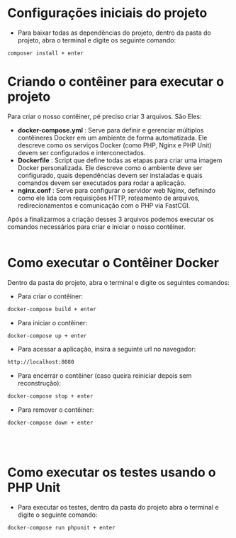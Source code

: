 # Configurações iniciais do projeto
- Para baixar todas as dependências do projeto, dentro da pasta do projeto, abra o terminal e digite os seguinte comando:
```bash
composer install + enter
```


# Criando o contêiner para executar o projeto
Para criar o nosso contêiner, pé preciso criar 3 arquivos. São Eles:

* **docker-compose.yml** : Serve para definir e gerenciar múltiplos contêineres Docker em um ambiente de forma automatizada. Ele descreve como os serviços Docker (como PHP, Nginx e PHP Unit) devem ser configurados e interconectados.
* **Dockerfile** : Script que define todas as etapas para criar uma imagem Docker personalizada. Ele descreve como o ambiente deve ser configurado, quais dependências devem ser instaladas e quais comandos devem ser executados para rodar a aplicação.
* **nginx.conf** : Serve para configurar o servidor web Nginx, definindo como ele lida com requisições HTTP, roteamento de arquivos, redirecionamentos e comunicação com o PHP via FastCGI.


Após a finalizarmos a criação desses 3 arquivos podemos executar os comandos necessários para criar e iniciar o nosso contêiner.
<br><br>

# Como executar o Contêiner Docker
Dentro da pasta do projeto, abra o terminal e digite os seguintes comandos:

- Para criar o contêiner:
```bash
docker-compose build + enter
```

- Para iniciar o contêiner:
```bash
docker-compose up + enter
```

- Para acessar a aplicação, insira a seguinte url no navegador:
```bash
http://localhost:8080
```

- Para encerrar o contêiner  (caso queira reiniciar depois sem reconstrução):
```bash
docker-compose stop + enter
```

- Para remover o contêiner:
```bash
docker-compose down + enter
```
<br><br>
 
# Como executar os testes usando o PHP Unit
- Para executar os testes, dentro da pasta do projeto abra o terminal e digite o seguinte comando:
```bash
docker-compose run phpunit + enter
```